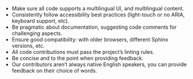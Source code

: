 * Make sure all code supports a multilingual UI, and multilingual content.
* Consistently follow accessibility best practices (light-touch or no ARIA, keyboard support, etc).
* Be pragmatic about documentation, suggesting code comments for challenging aspects.
* Ensure good compatibility: with older browsers, different Sphinx versions, etc.
* All code contributions must pass the project’s linting rules.
* Be concise and to the point when providing feedback.
* Our contributors aren’t always native English speakers, you can provide feedback on their choice of words.
